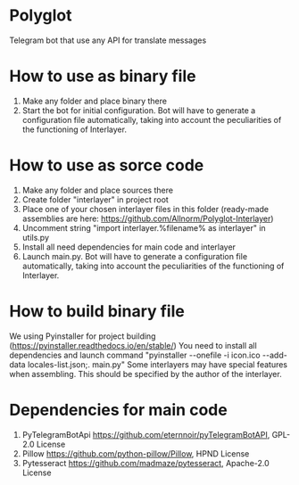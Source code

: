 # Polyglot
Telegram bot that use any API for translate messages
# How to use as binary file
1. Make any folder and place binary there
2. Start the bot for initial configuration. Bot will have to generate a configuration file automatically, taking into account the peculiarities of the functioning of Interlayer.
# How to use as sorce code
1. Make any folder and place sources there
2. Create folder "interlayer" in project root
3. Place one of your chosen interlayer files in this folder (ready-made assemblies are here: https://github.com/Allnorm/Polyglot-Interlayer)
4. Uncomment string "import interlayer.%filename% as interlayer" in utils.py
5. Install all need dependencies for main code and interlayer
6. Launch main.py. Bot will have to generate a configuration file automatically, taking into account the peculiarities of the functioning of Interlayer.
# How to build binary file
We using Pyinstaller for project building (https://pyinstaller.readthedocs.io/en/stable/)
You need to install all dependencies and launch command "pyinstaller --onefile -i icon.ico --add-data locales-list.json;. main.py"
Some interlayers may have special features when assembling. This should be specified by the author of the interlayer.
# Dependencies for main code
1. PyTelegramBotApi https://github.com/eternnoir/pyTelegramBotAPI, GPL-2.0 License
2. Pillow https://github.com/python-pillow/Pillow, HPND License
3. Pytesseract https://github.com/madmaze/pytesseract, Apache-2.0 License
